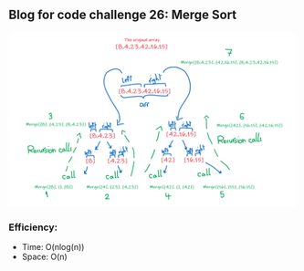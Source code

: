 ## Blog for code challenge 26: Merge Sort

![BlogForChallenge27](screenShots/blog27.PNG)

### Efficiency:

- Time: O(nlog(n))
- Space: O(n)